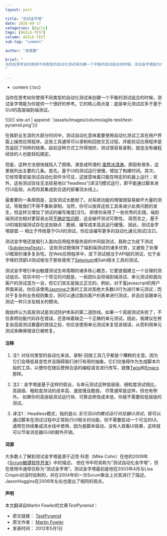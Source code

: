 ```yaml
---
layout: post

title: "测试金字塔"
date: 2020-09-17
categories: [Agile]
tags: [AGILE-TEST]
column: AGILE-TEST
sub-tag: "common"

author: "袁慎建"

brief: "
当你在思考如何使用不同类型的自动化测试来创建一个平衡的测试组合的时候，测试金字塔能为你提供一个很好的参考。它的核心观点是：底层单元测试应多于基于GUI的高层端到端测试。
"

---
```


* content
{:toc}



当你在思考如何使用不同类型的自动化测试来创建一个平衡的测试组合的时候，测试金字塔能为你提供一个很好的参考。它的核心观点是：底层单元测试应多于基于GUI的高层端到端测试。


![]({{ site.url | append: '/assets/images/column/agile-test/test-pyramid.png'}})


在我职业生涯的大部分时间中，测试自动化意味着要使用自动化测试工具在用户界面上操控应用程序。这些工具通常可以录制和回放交互过程，并能验证应用程序是否返回了同样的结果。起初这种方式工作得很好。测试很容易录制，就连没有编程经验的人也能轻松搞定。

但是，这种方法很快就陷入了困境，演变成所谓的 [蛋卷冰淇淋](https://alisterbscott.com/kb/testing-pyramids/)。原因有很多，这里我列出主要的几条。首先，基于UI的测试运行很慢，增加了构建时间。其次，它经常需安装测试自动化软件许可证，这就意味着只能在特定的机器上运行；另外，这些测试往往无法轻易地以“headless”[译注1]模式运行，即不能通过脚本进行UI监视，从而将其集成到合适的部署流水线上。


最重要的一条原因是，这些测试太脆弱了。对系统功能的增强很容易破坏大量的测试，导致我们不得不重新录制。当然，你可以放弃这些工具来减少此类问题的发生，但这样又增加了测试的编写难度[注1]。 即使你采用了一些优秀的实践，端到端测试也相对更容易出现[不确定性问题](https://martinfowler.com/articles/nonDeterminism.html)，这会破坏测试可靠性。 简而言之，基于UI的端到端测试存在这些缺点：脆弱、编写成本高且运行缓慢。 因此，测试金字塔提倡 -- 相比于传统基于GUI的测试，你应该编写更多的自动化通元测试[注2]。



测试金字塔还提倡引入面向应用程序服务层的中间层测试，我称之为皮下测试（[SubdermaTests](https://martinfowler.com/bliki/SubcutaneousTest.html)）。 这些测试既保持了端到端测试的诸多优势，又避免了处理UI框架的诸多复杂性。在Web应用程序中，皮下测试相当于API层的测试，位于金字塔的顶部UI测试相当于那些使用了[Selenium](https://www.selenium.dev/)或Sahi相关工具的测试。


测试金字塔引申出敏捷测试生命周期的诸多核心概念，它更提倡建立一个合理的测试组合。现实中的一个常见的问题是，一些团队会将端到端测试、单元测试和面向客户的测试混为一谈，但它们其实是独立正交的。例如，对于富javascript的用户界面来说，你应该使用[Jasmine](https://jasmine.github.io/)之类的工具对其绝大多数UI行为进行单元测试；而对于复杂的业务规则集合，则可以通过面向客户的表单进行测试，并且应该跟单元测试一样只涉及相关的模块。


我始终认为高层测试是测试防护体系的第二道防线。如果一个高层测试失败了，不仅表明功能代码存在错误，还意味着缺乏一个正确的单元测试。因此，我建议在修复由高层测试暴露的错误之前，你应该使用单元测试来复现该错误，从而利用单元测试来确保错误已被修复。


#### 注释
1. 注1: 对任何类型的自动化来说，录制-回放工具几乎都是个糟糕的主意。因为它们会降低易变性并且阻碍我们进行有用的抽象。它们仅值得作为生成脚本片段的工具，以便你在随后使用合适的编程语言进行改写，就像[Twist](https://www.thoughtworks.com/what-we-do/products)和[Emacs](http://www.gnu.org/software/emacs/manual/html_node/emacs/Save-Keyboard-Macro.html)那样。

2. 注2：金字塔是基于这样的假设，与单元测试这种低层级、细粒度测试相比，高层级、粗粒度测试的成本高、速度慢且脆弱。 尽管通常是这样，但也有例外。 如果你的高层级测试运行快、可靠且修改成本低，你就不需要较低层级的测试。

3. 译注1：Headless模式，指的是以 *无可见UI的模式运行浏览器UI测试*，即可以通过脚本在测试过程中正常执行UI相关的功能，但不需要启动一个可见的UI。通常在持续集成流水线中使用，因为是脚本驱动，没有人观看UI效果，这样就可以节省浏览器GUI的额外开销。


#### 词源
大多数人了解到测试金字塔是源于迈克·科恩（Mike Cohn）在他的2009年《[Scrum敏捷软件开发](https://book.douban.com/subject/5334585/)》中的描述。 他在书中将其称为“测试自动化金字塔”，但在使用中通常仅称为“测试金字塔”。测试金字塔最初是他在2003年4月与Lisa Crispin对话时绘制的，并在2004年的一次Scrum聚会上对其进行了描述。JasonHuggins在2006年左右也提出了相同的观点。


#### 声明
本文翻译自Martin Fowler的文章*TestPyramid*：

- 原文链接： [TestPyramid](https://martinfowler.com/bliki/TestPyramid.html)
- 原文作者： [Martin Fowler](https://martinfowler.com/)
- 发表时间： 2012年5月1日
